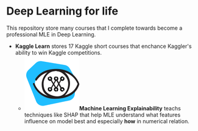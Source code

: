 # Deep Learning for life
This repository store many courses that I complete towards become a professional MLE in Deep Learning.
- **Kaggle Learn** stores 17 Kaggle short courses that enchance Kaggler's ability to win Kaggle competitions.
    - ![course logo](images/machine-learning-explainability.svg)**Machine Learning Explainability** teachs techniques like SHAP that help MLE understand what features influence on model best and especially **how** in numerical relation.